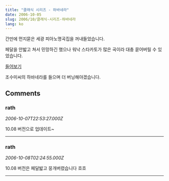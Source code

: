 ```yaml
---
title: "클래식 시리즈 - 하바네라"
date: 2006-10-05
slug: 2006/10/클래식-시리즈-하바네라
lang: ko
---
```


간만에 먼지묻은 세광 피아노명곡집을 꺼내들었습니다.

페달을 안밟고 쳐서 민망하긴 했으나 워낙 스타카토가 많은 곡이라 
대충 묻어버릴 수 있었습니다.

[들어보기](/files/piano_habanera.mp3)

조수미씨의 하바네라를 들으며 더 버닝해야겠습니다.

## Comments

### rath
*2006-10-07T22:53:27.000Z*

10.08 버전으로 업데이트~

---

### rath
*2006-10-08T02:24:55.000Z*

10.08 버전은 페달밟고 뭉개버렸습니다 흐흐

---

